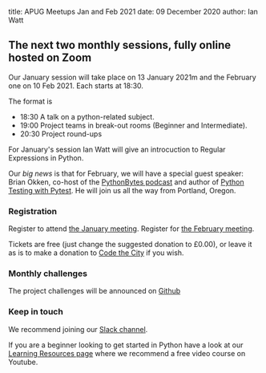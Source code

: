 title: APUG Meetups Jan and Feb 2021
date: 09 December 2020
author: Ian Watt

## The next two monthly sessions, fully online hosted on Zoom 

Our January session will take place on 13 January 2021m and the February one on 10 Feb 2021. Each starts at 18:30. 

The format is 

* 18:30 A talk on a python-related subject.
* 19:00 Project teams in break-out rooms (Beginner and Intermediate). 
* 20:30 Project round-ups


For January's session Ian Watt will give an introcuction to Regular Expressions in Python.

Our *big news* is that for February, we will have a special guest speaker: Brian Okken, co-host of the [PythonBytes podcast](https://pythonbytes.fm) and author of [Python Testing with Pytest](https://pragprog.com/titles/bopytest/python-testing-with-pytest/). He will join us all the way from Portland, Oregon. 


### Registration
Register to attend [the January meeting](https://ti.to/code-the-city/aberdeen-python-user-group-jan-2021).
Register for [the February meeting](https://ti.to/code-the-city/aberdeen-python-user-group-feb-2021). 

Tickets are free (just change the suggested donation to £0.00), or leave it as is to make a donation to [Code the City](https://codethecity.org) if you wish. 

### Monthly challenges
The project challenges will be announced on [Github](https://github.com/PythonAberdeen/user_group/tree/master/)

### Keep in touch
We recommend joining our [Slack channel](https://join.slack.com/t/python-aberdeen/shared_invite/zt-gfjps8xe-M9YkWloAUL73blPovaHvFA). 

If you are a beginner looking to get started in Python have a look at our [Learning Resources page](https://pythonaberdeen.github.io/pages/learning-resources.html) where we recommend a free video course on Youtube. 


